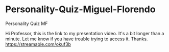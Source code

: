 # Personality-Quiz-Miguel-Florendo
Personality Quiz MF

Hi Professor, this is the link to my presentation video. It's a bit longer than a minute.
Let me know if you have trouble trying to access it. Thanks.
https://streamable.com/okuf3b
